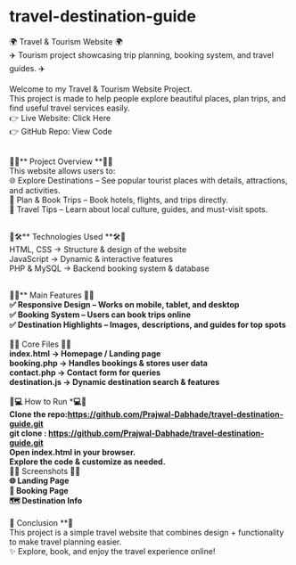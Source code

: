# travel-destination-guide
🌍 Travel & Tourism Website 🌍 <br>
✈️ Tourism project showcasing trip planning, booking system, and travel guides. ✈️<br>

Welcome to my Travel & Tourism Website Project.<br>
This project is made to help people explore beautiful places, plan trips, and find useful travel services easily.<br>
👉 Live Website: Click Here<br>
👉 GitHub Repo: View Code<br><br>

🌟📌** Project Overview **📌🌟<br>
This website allows users to:<br>
🌐 Explore Destinations – See popular tourist places with details, attractions, and activities.<br>
🧳 Plan & Book Trips – Book hotels, flights, and trips directly.<br>
📖 Travel Tips – Learn about local culture, guides, and must-visit spots.<br><br>

🌟🛠️** Technologies Used **🛠️🌟<br>
HTML, CSS → Structure & design of the website<br>
JavaScript → Dynamic & interactive features<br>
PHP & MySQL → Backend booking system & database<br><br>

🌟🚀** Main Features **🚀🌟<br>
✅ Responsive Design – Works on mobile, tablet, and desktop<br>
✅ Booking System – Users can book trips online<br>
✅ Destination Highlights – Images, descriptions, and guides for top spots<br><br>
🌟📂** Core Files **📂🌟<br>
index.html → Homepage / Landing page<br>
booking.php → Handles bookings & stores user data<br>
contact.php → Contact form for queries<br>
destination.js → Dynamic destination search & features<br><br>
🌟💻** How to Run ***💻🌟<br>
Clone the repo:https://github.com/Prajwal-Dabhade/travel-destination-guide.git<br>
git clone : https://github.com/Prajwal-Dabhade/travel-destination-guide.git<br>
Open index.html in your browser.<br>
Explore the code & customize as needed.<br>
🌟📸** Screenshots **📸🌟<br>
🌐 Landing Page<br>
📅 Booking Page<br>
🗺️ Destination Info<br><br>
🌟** Conclusion **🌟<br>
This project is a simple travel website that combines design + functionality to make travel planning easier.<br>
✨ Explore, book, and enjoy the travel experience online!
